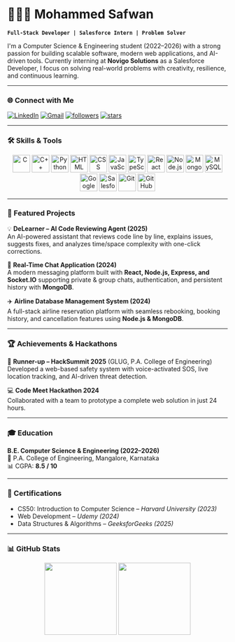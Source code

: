 <!-- Banner / Header -->


# 👨🏻‍💼 Mohammed Safwan  

**`Full-Stack Developer | Salesforce Intern | Problem Solver`**  

I'm a Computer Science & Engineering student (2022–2026) with a strong passion for building scalable software, modern web applications, and AI-driven tools. Currently interning at **Novigo Solutions** as a Salesforce Developer, I focus on solving real-world problems with creativity, resilience, and continuous learning.  

---

### 🌐 Connect with Me  
<p align="left">
   <a href="https://linkedin.com/in/mohammed-safwan1919">
      <img alt="LinkedIn" src="https://img.shields.io/badge/LinkedIn-blue?style=for-the-badge&logo=linkedin&logoColor=white"/></a>
   <a href="mailto:safwancoding1919@gmail.com">
      <img alt="Gmail" src="https://img.shields.io/badge/Gmail-D14836?style=for-the-badge&logo=gmail&logoColor=white"/></a>
   <a href="https://github.com/Safwan-1919?tab=followers">
      <img alt="followers" src="https://custom-icon-badges.demolab.com/github/followers/Safwan-1919?color=236ad3&labelColor=1155ba&style=for-the-badge&logo=person-add&label=Follow&logoColor=white"/></a>
   <a href="https://github.com/Safwan-1919?tab=repositories&sort=stargazers">
      <img alt="stars" src="https://custom-icon-badges.demolab.com/github/stars/Safwan-1919?color=55960c&style=for-the-badge&labelColor=488207&logo=star"/></a>
</p>

---

### 🛠️ Skills & Tools  

<p align="center">
<img alt="C" width="40px" src="https://cdn.jsdelivr.net/gh/devicons/devicon/icons/c/c-original.svg"/>
<img alt="C++" width="40px" src="https://cdn.jsdelivr.net/gh/devicons/devicon/icons/cplusplus/cplusplus-original.svg"/>
<img alt="Python" width="40px" src="https://cdn.jsdelivr.net/gh/devicons/devicon/icons/python/python-original.svg"/>
<img alt="HTML" width="40px" src="https://cdn.jsdelivr.net/gh/devicons/devicon/icons/html5/html5-plain.svg"/>
<img alt="CSS" width="40px" src="https://cdn.jsdelivr.net/gh/devicons/devicon/icons/css3/css3-plain.svg"/>
<img alt="JavaScript" width="40px" src="https://cdn.jsdelivr.net/gh/devicons/devicon/icons/javascript/javascript-plain.svg"/>
<img alt="TypeScript" width="40px" src="https://cdn.jsdelivr.net/gh/devicons/devicon/icons/typescript/typescript-plain.svg"/>
<img alt="React" width="40px" src="https://cdn.jsdelivr.net/gh/devicons/devicon/icons/react/react-original.svg"/>
<img alt="Node.js" width="40px" src="https://cdn.jsdelivr.net/gh/devicons/devicon/icons/nodejs/nodejs-original.svg"/>
<img alt="MongoDB" width="40px" src="https://cdn.jsdelivr.net/gh/devicons/devicon/icons/mongodb/mongodb-original.svg"/>
<img alt="MySQL" width="40px" src="https://cdn.jsdelivr.net/gh/devicons/devicon/icons/mysql/mysql-original.svg"/>
<img alt="Google Cloud" width="40px" src="https://cdn.jsdelivr.net/gh/devicons/devicon/icons/googlecloud/googlecloud-original.svg"/>
<img alt="Salesforce" width="40px" src="https://cdn.jsdelivr.net/gh/devicons/devicon/icons/salesforce/salesforce-original.svg"/>
<img alt="Git" width="40px" src="https://cdn.jsdelivr.net/gh/devicons/devicon/icons/git/git-original.svg"/>
<img alt="GitHub" width="40px" src="https://cdn.jsdelivr.net/gh/devicons/devicon/icons/github/github-original.svg"/>
</p>  

---

### 🚀 Featured Projects  

💡 **DeLearner – AI Code Reviewing Agent (2025)**  
An AI-powered assistant that reviews code line by line, explains issues, suggests fixes, and analyzes time/space complexity with one-click corrections.  

💬 **Real-Time Chat Application (2024)**  
A modern messaging platform built with **React, Node.js, Express, and Socket.IO** supporting private & group chats, authentication, and persistent history with **MongoDB**.  

✈️ **Airline Database Management System (2024)**  
A full-stack airline reservation platform with seamless rebooking, booking history, and cancellation features using **Node.js & MongoDB**.  

---

### 🏆 Achievements & Hackathons  

🏅 **Runner-up – HackSummit 2025** (GLUG, P.A. College of Engineering)  
Developed a web-based safety system with voice-activated SOS, live location tracking, and AI-driven threat detection.  

💻 **Code Meet Hackathon 2024**  
Collaborated with a team to prototype a complete web solution in just 24 hours.  

---

### 🎓 Education  

**B.E. Computer Science & Engineering (2022–2026)**  
📍 P.A. College of Engineering, Mangalore, Karnataka  
📊 CGPA: **8.5 / 10**  

---

### 📜 Certifications  

- CS50: Introduction to Computer Science – *Harvard University (2023)*  
- Web Development – *Udemy (2024)*  
- Data Structures & Algorithms – *GeeksforGeeks (2025)*  

---

### 📊 GitHub Stats  

<p align="center">
<img src="https://github-readme-stats.vercel.app/api?username=Safwan-1919&show_icons=true&theme=tokyonight&hide_border=true" height="165">
<img src="https://streak-stats.demolab.com?user=Safwan-1919&theme=tokyonight&hide_border=true" height="165">
</p>

